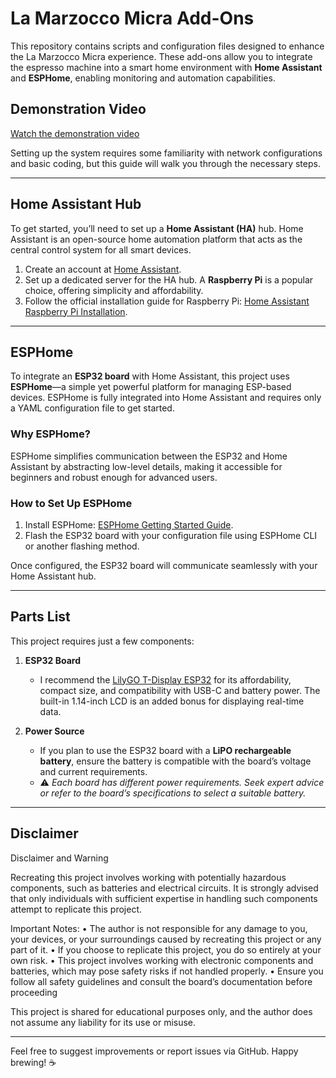 # **La Marzocco Micra Add-Ons**

This repository contains scripts and configuration files designed to enhance the La Marzocco Micra experience. These add-ons allow you to integrate the espresso machine into a smart home environment with **Home Assistant** and **ESPHome**, enabling monitoring and automation capabilities.


## **Demonstration Video**

[Watch the demonstration video](https://raw.githubusercontent.com/TiStef/La-Marzocco-Micra-Mods/main/micra_ESP32.mp4)


Setting up the system requires some familiarity with network configurations and basic coding, but this guide will walk you through the necessary steps.

---

## **Home Assistant Hub**

To get started, you’ll need to set up a **Home Assistant (HA)** hub. Home Assistant is an open-source home automation platform that acts as the central control system for all smart devices.

1. Create an account at [Home Assistant](https://www.home-assistant.io).
2. Set up a dedicated server for the HA hub. A **Raspberry Pi** is a popular choice, offering simplicity and affordability.
3. Follow the official installation guide for Raspberry Pi: [Home Assistant Raspberry Pi Installation](https://www.home-assistant.io/installation/raspberrypi).

---

## **ESPHome**

To integrate an **ESP32 board** with Home Assistant, this project uses **ESPHome**—a simple yet powerful platform for managing ESP-based devices. ESPHome is fully integrated into Home Assistant and requires only a YAML configuration file to get started.

### **Why ESPHome?**
ESPHome simplifies communication between the ESP32 and Home Assistant by abstracting low-level details, making it accessible for beginners and robust enough for advanced users.

### **How to Set Up ESPHome**
1. Install ESPHome: [ESPHome Getting Started Guide](https://esphome.io/guides/getting_started_command_line).
2. Flash the ESP32 board with your configuration file using ESPHome CLI or another flashing method.

Once configured, the ESP32 board will communicate seamlessly with your Home Assistant hub.

---

## **Parts List**

This project requires just a few components:
1. **ESP32 Board**  
   - I recommend the [LilyGO T-Display ESP32](https://lilygo.cc/products/lilygo®-ttgo-t-display-1-14-inch-lcd-esp32-control-board) for its affordability, compact size, and compatibility with USB-C and battery power. The built-in 1.14-inch LCD is an added bonus for displaying real-time data.
   
2. **Power Source**  
   - If you plan to use the ESP32 board with a **LiPO rechargeable battery**, ensure the battery is compatible with the board’s voltage and current requirements.
   - ⚠️ *Each board has different power requirements. Seek expert advice or refer to the board’s specifications to select a suitable battery.*

---

## **Disclaimer**

Disclaimer and Warning

Recreating this project involves working with potentially hazardous components, such as batteries and electrical circuits. It is strongly advised that only individuals with sufficient expertise in handling such components attempt to replicate this project.

Important Notes:
	•	The author is not responsible for any damage to you, your devices, or your surroundings caused by recreating this project or any part of it.
	•	If you choose to replicate this project, you do so entirely at your own risk.
	•	This project involves working with electronic components and batteries, which may pose safety risks if not handled properly.
  • Ensure you follow all safety guidelines and consult the board’s documentation before proceeding

This project is shared for educational purposes only, and the author does not assume any liability for its use or misuse.

---

Feel free to suggest improvements or report issues via GitHub. Happy brewing! ☕
